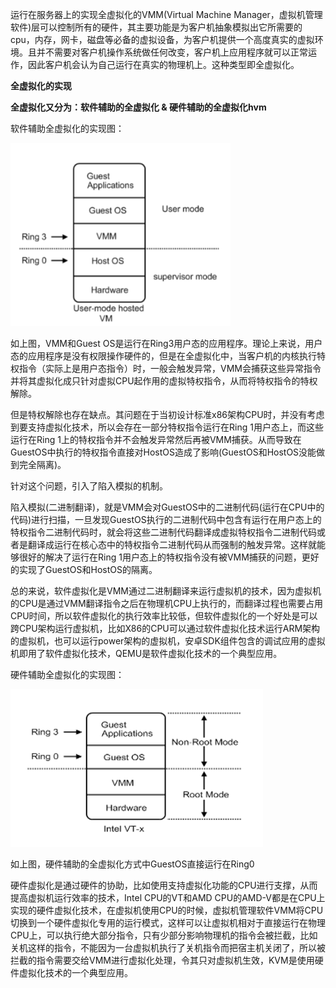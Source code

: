 运行在服务器上的实现全虚拟化的VMM\(Virtual Machine Manager，虚拟机管理软件\)层可以控制所有的硬件，其主要功能是为客户机抽象模拟出它所需要的cpu，内存，网卡，磁盘等必备的虚拟设备，为客户机提供一个高度真实的虚拟环境。且并不需要对客户机操作系统做任何改变，客户机上应用程序就可以正常运作，因此客户机会认为自己运行在真实的物理机上。这种类型即全虚拟化。

**全虚拟化的实现**

**全虚拟化又分为：软件辅助的全虚拟化 & 硬件辅助的全虚拟化hvm**

软件辅助全虚拟化的实现图：

![](/assets/1.png)

如上图，VMM和Guest OS是运行在Ring3用户态的应用程序。理论上来说，用户态的应用程序是没有权限操作硬件的，但是在全虚拟化中，当客户机的内核执行特权指令（实际上是用户态指令）时，一般会触发异常，VMM会捕获这些异常指令并将其虚拟化成只针对虚拟CPU起作用的虚拟特权指令，从而将特权指令的特权解除。

但是特权解除也存在缺点。其问题在于当初设计标准x86架构CPU时，并没有考虑到要支持虚拟化技术，所以会存在一部分特权指令运行在Ring 1用户态上，而这些运行在Ring 1上的特权指令并不会触发异常然后再被VMM捕获。从而导致在GuestOS中执行的特权指令直接对HostOS造成了影响\(GuestOS和HostOS没能做到完全隔离\)。

针对这个问题，引入了陷入模拟的机制。

陷入模拟\(二进制翻译\)，就是VMM会对GuestOS中的二进制代码\(运行在CPU中的代码\)进行扫描，一旦发现GuestOS执行的二进制代码中包含有运行在用户态上的特权指令二进制代码时，就会将这些二进制代码翻译成虚拟特权指令二进制代码或者是翻译成运行在核心态中的特权指令二进制代码从而强制的触发异常。这样就能够很好的解决了运行在Ring 1用户态上的特权指令没有被VMM捕获的问题，更好的实现了GuestOS和HostOS的隔离。

总的来说，软件虚拟化是VMM通过二进制翻译来运行虚拟机的技术，因为虚拟机的CPU是通过VMM翻译指令之后在物理机CPU上执行的，而翻译过程也需要占用CPU时间，所以软件虚拟化的执行效率比较低，但软件虚拟化的一个好处是可以跨CPU架构运行虚拟机，比如X86的CPU可以通过软件虚拟化技术运行ARM架构的虚拟机，也可以运行power架构的虚拟机，安卓SDK组件包含的调试应用的虚拟机即用了软件虚拟化技术，QEMU是软件虚拟化技术的一个典型应用。

硬件辅助全虚拟化的实现图：

![](/assets/hvm.png)

如上图，硬件辅助的全虚拟化方式中GuestOS直接运行在Ring0

硬件虚拟化是通过硬件的协助，比如使用支持虚拟化功能的CPU进行支撑，从而提高虚拟机运行效率的技术，Intel CPU的VT和AMD CPU的AMD-V都是在CPU上实现的硬件虚拟化技术，在虚拟机使用CPU的时候，虚拟机管理软件VMM将CPU切换到一个硬件虚拟化专用的运行模式，这样可以让虚拟机相对于直接运行在物理CPU上，可以执行绝大部分指令，只有少部分影响物理机的指令会被拦截，比如关机这样的指令，不能因为一台虚拟机执行了关机指令而把宿主机关闭了，所以被拦截的指令需要交给VMM进行虚拟化处理，令其只对虚拟机生效，KVM是使用硬件虚拟化技术的一个典型应用。

